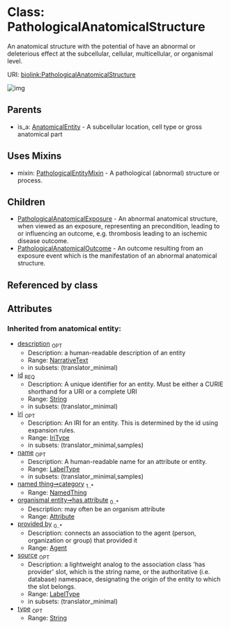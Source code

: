 
# Class: PathologicalAnatomicalStructure


An anatomical structure with the potential of have an abnormal or deleterious effect at the subcellular, cellular, multicellular, or organismal level.

URI: [biolink:PathologicalAnatomicalStructure](https://w3id.org/biolink/vocab/PathologicalAnatomicalStructure)


![img](http://yuml.me/diagram/nofunky;dir:TB/class/[PathologicalEntityMixin],[PathologicalAnatomicalStructure&#124;id(i):string;iri(i):iri_type%20%3F;type(i):string%20%3F;name(i):label_type%20%3F;description(i):narrative_text%20%3F;source(i):label_type%20%3F]uses%20-.->[PathologicalEntityMixin],[PathologicalAnatomicalStructure]^-[PathologicalAnatomicalOutcome],[PathologicalAnatomicalStructure]^-[PathologicalAnatomicalExposure],[AnatomicalEntity]^-[PathologicalAnatomicalStructure],[PathologicalAnatomicalOutcome],[PathologicalAnatomicalExposure],[OrganismTaxon],[NamedThing],[Attribute],[AnatomicalEntity],[Agent])

## Parents

 *  is_a: [AnatomicalEntity](AnatomicalEntity.md) - A subcellular location, cell type or gross anatomical part

## Uses Mixins

 *  mixin: [PathologicalEntityMixin](PathologicalEntityMixin.md) - A pathological (abnormal) structure or process.

## Children

 * [PathologicalAnatomicalExposure](PathologicalAnatomicalExposure.md) - An abnormal anatomical structure, when viewed as an exposure, representing an precondition, leading to or influencing an outcome, e.g. thrombosis leading to an ischemic disease outcome.
 * [PathologicalAnatomicalOutcome](PathologicalAnatomicalOutcome.md) - An outcome resulting from an exposure event which is the manifestation of an abnormal anatomical structure.

## Referenced by class


## Attributes


### Inherited from anatomical entity:

 * [description](description.md)  <sub>OPT</sub>
     * Description: a human-readable description of an entity
     * Range: [NarrativeText](types/NarrativeText.md)
     * in subsets: (translator_minimal)
 * [id](id.md)  <sub>REQ</sub>
     * Description: A unique identifier for an entity. Must be either a CURIE shorthand for a URI or a complete URI
     * Range: [String](types/String.md)
     * in subsets: (translator_minimal)
 * [iri](iri.md)  <sub>OPT</sub>
     * Description: An IRI for an entity. This is determined by the id using expansion rules.
     * Range: [IriType](types/IriType.md)
     * in subsets: (translator_minimal,samples)
 * [name](name.md)  <sub>OPT</sub>
     * Description: A human-readable name for an attribute or entity.
     * Range: [LabelType](types/LabelType.md)
     * in subsets: (translator_minimal,samples)
 * [named thing➞category](named_thing_category.md)  <sub>1..\*</sub>
     * Range: [NamedThing](NamedThing.md)
 * [organismal entity➞has attribute](organismal_entity_has_attribute.md)  <sub>0..\*</sub>
     * Description: may often be an organism attribute
     * Range: [Attribute](Attribute.md)
 * [provided by](provided_by.md)  <sub>0..\*</sub>
     * Description: connects an association to the agent (person, organization or group) that provided it
     * Range: [Agent](Agent.md)
 * [source](source.md)  <sub>OPT</sub>
     * Description: a lightweight analog to the association class 'has provider' slot, which is the string name, or the authoritative (i.e. database) namespace, designating the origin of the entity to which the slot belongs.
     * Range: [LabelType](types/LabelType.md)
     * in subsets: (translator_minimal)
 * [type](type.md)  <sub>OPT</sub>
     * Range: [String](types/String.md)
